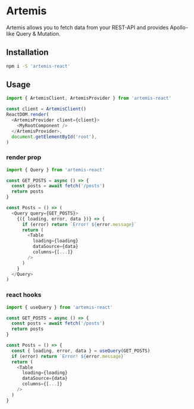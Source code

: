 # Artemis
Artemis allows you to fetch data from your REST-API and provides Apollo-like Query & Mutation.

## Installation

```bash
npm i -S 'artemis-react'
```

## Usage

```js
import { ArtemisClient, ArtemisProvider } from 'artemis-react'

const client = ArtemisClient()
ReactDOM.render(
  <ArtemisProvider client={client}>
    <MyRootComponent />
  </ArtemisProvider>,
  document.getElementById('root'),
)
```


### render prop
```js
import { Query } from 'artemis-react'

const GET_POSTS = async () => {
  const posts = await fetch('/posts')
  return posts
}

const Posts = () => (
  <Query query={GET_POSTS}>
    {({ loading, error, data })} => {
      if (error) return `Error! ${error.message}`
      return (
        <Table 
          loading={loading}
          dataSource={data}
          columns={[...]}
        />
      )
    }	    
  </Query>
)
```

### react hooks

```js
import { useQuery } from 'artemis-react'

const GET_POSTS = async () => {
  const posts = await fetch('/posts')
  return posts
}

const Posts = () => {
  const { loading, error, data } = useQuery(GET_POSTS)
  if (error) return `Error! ${error.message}`
  return (
    <Table
      loading={loading}
      dataSource={data}
      columns={[...]}
    />
  )
}
```
